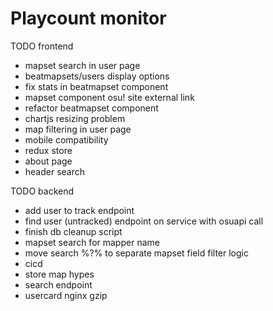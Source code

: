 # Playcount monitor

TODO frontend

* mapset search in user page
* beatmapsets/users display options
* fix stats in beatmapset component
* mapset component osu! site external link
* refactor beatmapset component
* chartjs resizing problem
* map filtering in user page
* mobile compatibility
* redux store
* about page
* header search

TODO backend

* add user to track endpoint
* find user (untracked) endpoint on service with osuapi call
* finish db cleanup script
* mapset search for mapper name
* move search %?% to separate mapset field filter logic
* cicd
* store map hypes
* search endpoint
* usercard nginx gzip